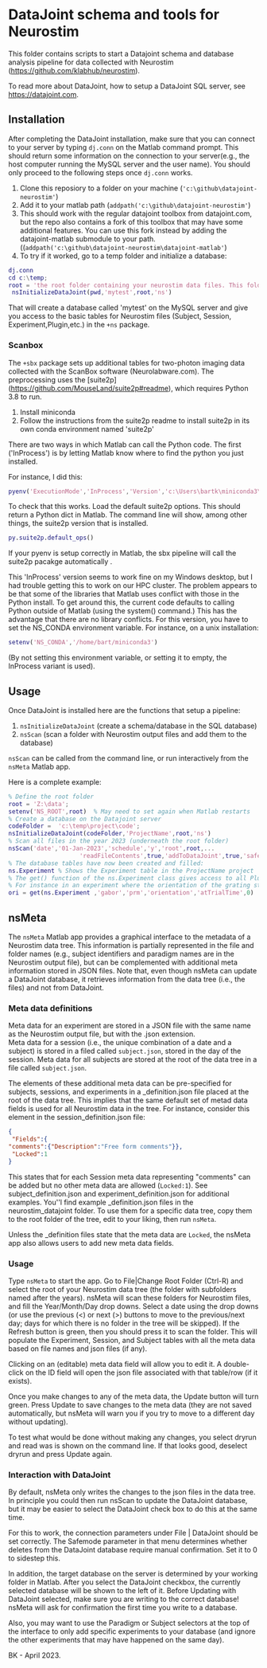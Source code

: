 # DataJoint schema and tools for Neurostim

This folder contains scripts to start a Datajoint schema and database analysis pipeline for
data collected with Neurostim (<https://github.com/klabhub/neurostim>).

To read more about DataJoint, how to setup a DataJoint SQL server, see <https://datajoint.com>.

## Installation

After completing the DataJoint installation, make sure that you can connect to your server by typing
`dj.conn` on the Matlab command prompt. This should return some information on the connection to your server(e.g., the host computer running the MySQL server and the user name). You should only proceed to the following steps once `dj.conn` works.

1. Clone this reposiory to a folder on your machine (`'c:\github\datajoint-neurostim'`)
1. Add it to your matlab path (`addpath('c:\github\datajoint-neurostim'`)
1. This should work with the regular datajoint toolbox from datajoint.com, but the repo also contains a fork of this toolbox that may have some additional features. You can use this fork instead by adding the datajoint-matlab submodule to your path. ((`addpath('c:\github\datajoint-neurostim\datajoint-matlab'`)
1. To try if it worked, go to a temp folder and initialize a database:

```matlab
dj.conn
cd c:\temp;
root = 'the root folder containing your neurostim data files. This folder has years as subfolders.';
 nsInitializeDataJoint(pwd,'mytest',root,'ns')
```
That will create a database called 'mytest' on the MySQL server and give you access to the basic tables for Neurostim files (Subject, Session, Experiment,Plugin,etc.) in the `+ns` package. 
### Scanbox
The `+sbx` package sets up additional tables for two-photon imaging data collected with the ScanBox software (Neurolabware.com). The preprocessing uses the [suite2p] (https://github.com/MouseLand/suite2p#readme), which requires Python 3.8 to run.

1. Install miniconda
1. Follow the instructions from the suite2p readme to install suite2p in its own conda environment named 'suite2p'

There are two ways in which Matlab can call the Python code. The first ('InProcess') is by letting Matlab know where to find the python you just installed.

For instance, I did this:

```matlab
pyenv('ExecutionMode','InProcess','Version','c:\Users\bartk\miniconda3\envs\suite2p\python.exe');
```

To check that this works. Load the default suite2p options. This should return a Python dict in Matlab. The command line will show, among other things, the suite2p version that is installed.

```matlab
py.suite2p.default_ops()
```

If your pyenv is setup correctly in Matlab, the sbx pipeline will call the suite2p pacakge automatically .

This 'InProcess' version seems to work fine on my Windows desktop, but I had trouble getting this to work on our HPC cluster. The problem appears to be that some of the libraries that Matlab uses conflict with those in the Python install. To get around this, the current code defaults to calling Python outside of Matlab (using the system() command.) This has the advantage that there are no library conflicts. For this version, you have to set the NS_CONDA environment variable. For instance, on a unix installation: 

```matlab
setenv('NS_CONDA','/home/bart/miniconda3')
```

(By not setting this environment variable, or setting it to empty, the InProcess variant is used).

## Usage

Once DataJoint is installed here are the functions that setup a pipeline:

1. `nsInitializeDataJoint`  (create a schema/database in the SQL database)
1. `nsScan`                 (scan a folder with Neurostim output files and add them to the database)  

`nsScan` can be called from the command line, or run interactively from the `nsMeta` Matlab app.

Here is a complete example:

```matlab
% Define the root folder 
root = 'Z:\data';
setenv('NS_ROOT',root)  % May need to set again when Matlab restarts
% Create a database on the Datajoint server
codeFolder =  'c:\temp\project\code';
nsInitializeDataJoint(codeFolder,'ProjectName',root,'ns')
% Scan all files in the year 2023 (underneath the root folder)
nsScan('date','01-Jan-2023','schedule','y','root',root,...
                    'readFileContents',true,'addToDataJoint',true,'safeMode',false);
% The database tables have now been created and filled:
ns.Experiment % Shows the Experiment table in the ProjectName project
% The get() function of the ns.Experiment class gives access to all Plugin properties in the experiment.
% For instance in an experiment where the orientation of the grating stimulus changed in each trial, the following call retrieves the orientation for each trial. 
ori = get(ns.Experiment ,'gabor','prm','orientation','atTrialTime',0)
```

## nsMeta

The `nsMeta` Matlab app provides a graphical interface to the metadata of a Neurostim data tree. This information is partially represented in the file and folder names (e.g., subject identifiers and paradigm names are in the Neurostim output file), but can be complemented with additional meta information stored in JSON files. 
Note that, even though nsMeta can update a DataJoint database, it retrieves information from the data tree (i.e., the files) and not from DataJoint. 

### Meta data definitions

Meta data for an experiment are stored in a JSON file with the same name as the Neurostim output file, but with the .json extension.  
Meta data for a session (i.e., the unique combination of a date and a subject) is stored in a filed called `subject.json`, stored in the day of the session.
Meta data for all subjects are stored at the root of the data tree in a file called `subject.json`.

The elements of these additional meta data can be pre-specified for subjects, sessions, and experiments in a _definition.json file placed at the root of the data tree. This implies that the same default set of metad data fields is used for all Neurostim data in the tree. For instance, consider this element in the session_definition.json file:

```json
{
 "Fields":{
"comments":{"Description":"Free form comments"}},
 "Locked":1
} 
```

This states that for each Session meta data representing "comments" can be added but no other meta data are allowed (`Locked:1`).  See subject_definition.json and experiment_definition.json for additional examples.
You''l find example _definition.json files in the neurostim_datajoint folder. To use them for a specific data tree, copy them to the root folder of the tree, edit to your liking, then run `nsMeta`. 

Unless the _definition files state that the meta data are `Locked`, the nsMeta app also allows users to add new meta data fields.  

### Usage

Type `nsMeta` to start the app.
Go to File|Change Root Folder (Ctrl-R) and select the root of your Neurostim data tree (the folder with subfolders named after the years).
nsMeta will scan these folders for Neurostim files, and fill the Year/Month/Day drop downs.
Select a date using the drop downs (or use the previous (<) or next (>) buttons to move to the previous/next day; days for which there is no folder in the tree will be skipped). 
If the Refresh button is green, then you should press it to scan the folder. This will populate the Experiment, Session, and Subject tables with all the meta data based on file names and json files (if any).

Clicking on an (editable) meta data field will allow you to edit it.
A double-click on the ID field will open the json file associated with that table/row (if it exists).

Once you make changes to any of the meta data, the Update button will turn green. Press Update to save changes to the meta data (they are not saved automatically, but nsMeta will warn you if you try to move to a different day without updating).

To test what would be done without making any changes, you select dryrun and read was is shown on the command line. If that looks good, deselect dryrun and press Update again.

### Interaction with DataJoint

By default, nsMeta only writes the changes to the json files in the data tree. In principle you could then run nsScan to update the DataJoint database, but it may be easier to select the DataJoint check box to do this at the same time.

For this to work, the connection parameters under File | DataJoint should be set correctly. The Safemode parameter in that menu determines whether deletes from the DataJoint database require manual confirmation. Set it to 0 to sidestep this.

In addition, the target database on the server is determined by your working folder in Matlab. After you select the DataJoint checkbox, the currently selected database will be shown to the left of it. Before Updating with DataJoint selected, make sure you are writing to the correct database!
nsMeta will ask for confirmation the first time you write to a database.

Also, you may want to use the Paradigm or Subject selectors at the top of the interface to only add specific experiments to your database (and ignore the other experiments that may have happened on the same day).



BK -  April 2023.
